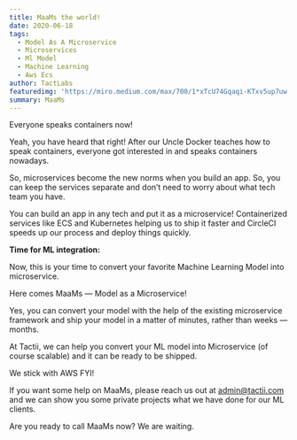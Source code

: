 ```yaml
---
title: MaaMs the world!
date: 2020-06-18
tags: 
  - Model As A Microservice
  - Microservices
  - Ml Model
  - Machine Learning
  - Aws Ecs
author: TactLabs
featuredimg: 'https://miro.medium.com/max/700/1*xTcU74Gqaqi-KTxv5up7uw.jpeg'
summary: MaaMs
---
```


Everyone speaks containers now!


Yeah, you have heard that right! After our Uncle Docker teaches how to speak containers, everyone got interested in and speaks containers nowadays.


So, microservices become the new norms when you build an app. So, you can keep the services separate and don’t need to worry about what tech team you have.


You can build an app in any tech and put it as a microservice! Containerized services like ECS and Kubernetes helping us to ship it faster and CircleCI speeds up our process and deploy things quickly.


**Time for ML integration:**

Now, this is your time to convert your favorite Machine Learning Model into microservice.


Here comes MaaMs — Model as a Microservice!


Yes, you can convert your model with the help of the existing microservice framework and ship your model in a matter of minutes, rather than weeks — months.


At Tactii, we can help you convert your ML model into Microservice (of course scalable) and it can be ready to be shipped.


We stick with AWS FYI!


If you want some help on MaaMs, please reach us out at admin@tactii.com and we can show you some private projects what we have done for our ML clients.


Are you ready to call MaaMs now? We are waiting.